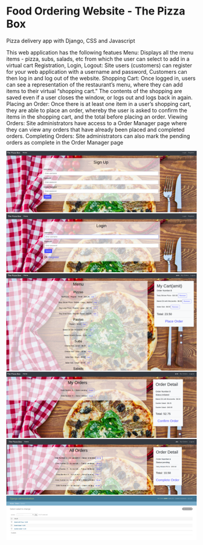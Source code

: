 # Food Ordering Website - The Pizza Box 

Pizza delivery app with Django, CSS and Javascript

This web application has the following featues
Menu: Displays all the menu items - pizza, subs, salads, etc from which the user can select to add in a virtual cart
Registration, Login, Logout: Site users (customers) can register for your web application with a username and password, Customers can then log in and log out of the website.
Shopping Cart: Once logged in, users can see a representation of the restaurant’s menu, where they can add items to their virtual “shopping cart.” The contents of the shopping are saved even if a user closes the window, or logs out and logs back in again.
Placing an Order: Once there is at least one item in a user’s shopping cart, they are able to place an order, whereby the user is asked to confirm the items in the shopping cart, and the total before placing an order.
Viewing Orders: Site administrators have access to a Order Manager page where they can view any orders that have already been placed and completed orders.
Completing Orders: Site administrators can also mark the pending orders as complete in the Order Manager page

![Screenshot](https://github.com/Mrid02/Food-Ordering-Website/blob/master/Screenshot%20from%202020-03-06%2000-34-40.png)
![Screenshot](https://github.com/Mrid02/Food-Ordering-Website/blob/master/Screenshot%20from%202020-03-06%2000-35-30.png)
![Screenshot](https://github.com/Mrid02/Food-Ordering-Website/blob/master/Screenshot%20from%202020-03-06%2000-37-11.png)
![Screenshot](https://github.com/Mrid02/Food-Ordering-Website/blob/master/Screenshot%20from%202020-03-06%2000-38-23.png)
![Screenshot](https://github.com/Mrid02/Food-Ordering-Website/blob/master/Screenshot%20from%202020-03-06%2000-39-20.png)
![Screenshot](https://github.com/Mrid02/Food-Ordering-Website/blob/master/Screenshot%20from%202020-03-06%2000-40-29.png)

